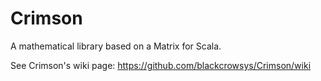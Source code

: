 # Crimson
A mathematical library based on a Matrix for Scala.

See Crimson's wiki page: https://github.com/blackcrowsys/Crimson/wiki